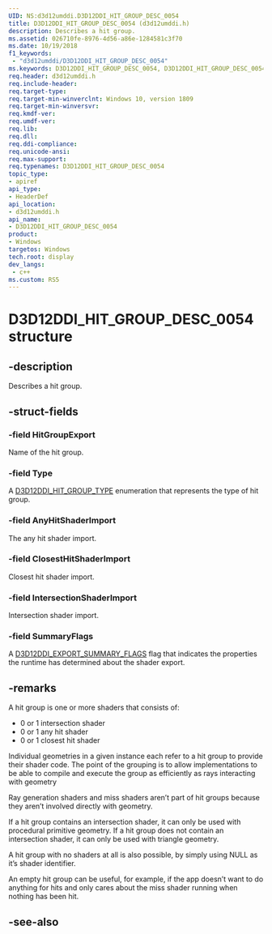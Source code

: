 ```yaml
---
UID: NS:d3d12umddi.D3D12DDI_HIT_GROUP_DESC_0054
title: D3D12DDI_HIT_GROUP_DESC_0054 (d3d12umddi.h)
description: Describes a hit group.
ms.assetid: 026710fe-8976-4d56-a86e-1284581c3f70
ms.date: 10/19/2018
f1_keywords:
 - "d3d12umddi/D3D12DDI_HIT_GROUP_DESC_0054"
ms.keywords: D3D12DDI_HIT_GROUP_DESC_0054, D3D12DDI_HIT_GROUP_DESC_0054, 
req.header: d3d12umddi.h
req.include-header:
req.target-type:
req.target-min-winverclnt: Windows 10, version 1809
req.target-min-winversvr:
req.kmdf-ver:
req.umdf-ver:
req.lib:
req.dll:
req.ddi-compliance:
req.unicode-ansi:
req.max-support:
req.typenames: D3D12DDI_HIT_GROUP_DESC_0054
topic_type: 
- apiref
api_type: 
- HeaderDef
api_location: 
- d3d12umddi.h
api_name: 
- D3D12DDI_HIT_GROUP_DESC_0054
product:
- Windows
targetos: Windows
tech.root: display
dev_langs:
 - c++
ms.custom: RS5
---
```


# D3D12DDI_HIT_GROUP_DESC_0054 structure

## -description

Describes a hit group.

## -struct-fields

### -field HitGroupExport

Name of the hit group.

### -field Type

A [D3D12DDI_HIT_GROUP_TYPE](ne-d3d12umddi-d3d12ddi_hit_group_type.md) enumeration that represents the type of hit group.

### -field AnyHitShaderImport

The any hit shader import.

### -field ClosestHitShaderImport

Closest hit shader import.

### -field IntersectionShaderImport

Intersection shader import.

### -field SummaryFlags
 
A [D3D12DDI_EXPORT_SUMMARY_FLAGS](ne-d3d12umddi-d3d12ddi_export_summary_flags.md) flag that indicates the properties the runtime has determined about the shader export.

## -remarks

A hit group is one or more shaders that consists of: 

* 0 or 1 intersection shader
* 0 or 1 any hit shader
* 0 or 1 closest hit shader

Individual geometries in a given instance each refer to a hit group to provide their shader code. The point of the grouping is to allow implementations to be able to compile and execute the group as efficiently as rays interacting with geometry

Ray generation shaders and miss shaders aren’t part of hit groups because they aren’t involved directly with geometry.

If a hit group contains an intersection shader, it can only be used with procedural primitive geometry. If a hit group does not contain an intersection shader, it can only be used with triangle geometry.

A hit group with no shaders at all is also possible, by simply using NULL as it’s shader identifier.  

An empty hit group can be useful, for example, if the app doesn’t want to do anything for hits and only cares about the miss shader running when nothing has been hit.

## -see-also
